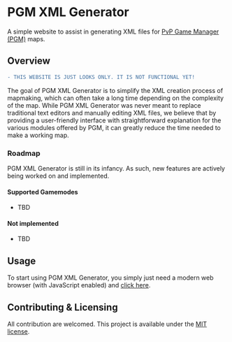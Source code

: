 # PGM XML Generator
A simple website to assist in generating XML files for [PvP Game Manager (PGM)](https://github.com/PGMDev/PGM) maps.

## Overview
```diff
- THIS WEBSITE IS JUST LOOKS ONLY. IT IS NOT FUNCTIONAL YET!
```

The goal of PGM XML Generator is to simplify the XML creation process of mapmaking, which can often take a long time depending on the complexity of the map. While PGM XML Generator was never meant to replace traditional text editors and manually editing XML files, we believe that by providing a user-friendly interface with straightforward explanation for the various modules offered by PGM, it can greatly reduce the time needed to make a working map.

### Roadmap
PGM XML Generator is still in its infancy. As such, new features are actively being worked on and implemented.

#### Supported Gamemodes
* TBD

#### Not implemented
* TBD

## Usage
To start using PGM XML Generator, you simply just need a modern web browser (with JavaScript enabled) and [click here](https://pgmgen.pearo.icu).

## Contributing & Licensing
All contribution are welcomed. This project is available under the [MIT license](https://github.com/TheRealPear/pgmgen.github.io/blob/main/LICENSE).
